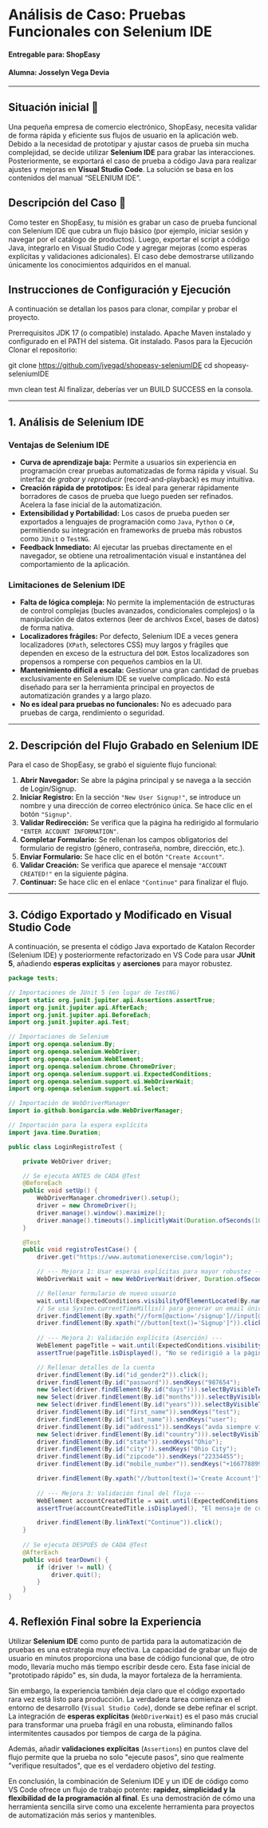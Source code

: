 # Análisis de Caso: Pruebas Funcionales con Selenium IDE

#### Entregable para: ShopEasy
#### Alumna: Josselyn Vega Devia

---

## Situación inicial 📍

Una pequeña empresa de comercio electrónico, ShopEasy, necesita validar de forma rápida y eficiente sus flujos de usuario en la aplicación web. Debido a la necesidad de prototipar y ajustar casos de prueba sin mucha complejidad, se decide utilizar **Selenium IDE** para grabar las interacciones. Posteriormente, se exportará el caso de prueba a código Java para realizar ajustes y mejoras en **Visual Studio Code**. La solución se basa en los contenidos del manual “SELENIUM IDE”.

## Descripción del Caso 🔎

Como tester en ShopEasy, tu misión es grabar un caso de prueba funcional con Selenium IDE que cubra un flujo básico (por ejemplo, iniciar sesión y navegar por el catálogo de productos). Luego, exportar el script a código Java, integrarlo en Visual Studio Code y agregar mejoras (como esperas explícitas y validaciones adicionales). El caso debe demostrarse utilizando únicamente los conocimientos adquiridos en el manual.

## Instrucciones de Configuración y Ejecución
A continuación se detallan los pasos para clonar, compilar y probar el proyecto.

Prerrequisitos
JDK 17 (o compatible) instalado.
Apache Maven instalado y configurado en el PATH del sistema.
Git instalado.
Pasos para la Ejecución
Clonar el repositorio:

git clone https://github.com/jvegad/shopeasy-seleniumIDE
cd shopeasy-seleniumIDE

mvn clean test
Al finalizar, deberías ver un BUILD SUCCESS en la consola.

---

## 1. Análisis de Selenium IDE

### Ventajas de Selenium IDE

*   **Curva de aprendizaje baja:** Permite a usuarios sin experiencia en programación crear pruebas automatizadas de forma rápida y visual. Su interfaz de *grabar y reproducir* (record-and-playback) es muy intuitiva.
*   **Creación rápida de prototipos:** Es ideal para generar rápidamente borradores de casos de prueba que luego pueden ser refinados. Acelera la fase inicial de la automatización.
*   **Extensibilidad y Portabilidad:** Los casos de prueba pueden ser exportados a lenguajes de programación como `Java`, `Python` o `C#`, permitiendo su integración en frameworks de prueba más robustos como `JUnit` o `TestNG`.
*   **Feedback Inmediato:** Al ejecutar las pruebas directamente en el navegador, se obtiene una retroalimentación visual e instantánea del comportamiento de la aplicación.

### Limitaciones de Selenium IDE

*   **Falta de lógica compleja:** No permite la implementación de estructuras de control complejas (bucles avanzados, condicionales complejos) o la manipulación de datos externos (leer de archivos Excel, bases de datos) de forma nativa.
*   **Localizadores frágiles:** Por defecto, Selenium IDE a veces genera localizadores (`XPath`, selectores CSS) muy largos y frágiles que dependen en exceso de la estructura del `DOM`. Estos localizadores son propensos a romperse con pequeños cambios en la UI.
*   **Mantenimiento difícil a escala:** Gestionar una gran cantidad de pruebas exclusivamente en Selenium IDE se vuelve complicado. No está diseñado para ser la herramienta principal en proyectos de automatización grandes y a largo plazo.
*   **No es ideal para pruebas no funcionales:** No es adecuado para pruebas de carga, rendimiento o seguridad.

---

## 2. Descripción del Flujo Grabado en Selenium IDE

Para el caso de ShopEasy, se grabó el siguiente flujo funcional:

1.  **Abrir Navegador:** Se abre la página principal y se navega a la sección de Login/Signup.
2.  **Iniciar Registro:** En la sección `"New User Signup!"`, se introduce un nombre y una dirección de correo electrónico única. Se hace clic en el botón `"Signup"`.
3.  **Validar Redirección:** Se verifica que la página ha redirigido al formulario `"ENTER ACCOUNT INFORMATION"`.
4.  **Completar Formulario:** Se rellenan los campos obligatorios del formulario de registro (género, contraseña, nombre, dirección, etc.).
5.  **Enviar Formulario:** Se hace clic en el botón `"Create Account"`.
6.  **Validar Creación:** Se verifica que aparece el mensaje `"ACCOUNT CREATED!"` en la siguiente página.
7.  **Continuar:** Se hace clic en el enlace `"Continue"` para finalizar el flujo.

---

## 3. Código Exportado y Modificado en Visual Studio Code

A continuación, se presenta el código Java exportado de Katalon Recorder (Selenium IDE) y posteriormente refactorizado en VS Code para usar **JUnit 5**, añadiendo **esperas explícitas** y **aserciones** para mayor robustez.

````java
package tests;

// Importaciones de JUnit 5 (en lugar de TestNG)
import static org.junit.jupiter.api.Assertions.assertTrue;
import org.junit.jupiter.api.AfterEach;
import org.junit.jupiter.api.BeforeEach;
import org.junit.jupiter.api.Test;

// Importaciones de Selenium
import org.openqa.selenium.By;
import org.openqa.selenium.WebDriver;
import org.openqa.selenium.WebElement;
import org.openqa.selenium.chrome.ChromeDriver;
import org.openqa.selenium.support.ui.ExpectedConditions;
import org.openqa.selenium.support.ui.WebDriverWait;
import org.openqa.selenium.support.ui.Select;

// Importación de WebDriverManager
import io.github.bonigarcia.wdm.WebDriverManager;

// Importación para la espera explícita
import java.time.Duration;

public class LoginRegistroTest {

    private WebDriver driver;

    // Se ejecuta ANTES de CADA @Test
    @BeforeEach
    public void setUp() {
        WebDriverManager.chromedriver().setup();
        driver = new ChromeDriver();
        driver.manage().window().maximize();
        driver.manage().timeouts().implicitlyWait(Duration.ofSeconds(10));
    }

    @Test
    public void registroTestCase() {
        driver.get("https://www.automationexercise.com/login");

        // --- Mejora 1: Usar esperas explícitas para mayor robustez ---
        WebDriverWait wait = new WebDriverWait(driver, Duration.ofSeconds(20));

        // Rellenar formulario de nuevo usuario
        wait.until(ExpectedConditions.visibilityOfElementLocated(By.name("name"))).sendKeys("test");
        // Se usa System.currentTimeMillis() para generar un email único en cada ejecución
        driver.findElement(By.xpath("//form[@action='/signup']//input[@name='email']")).sendKeys("testuser" + System.currentTimeMillis() + "@test.com");
        driver.findElement(By.xpath("//button[text()='Signup']")).click();
        
        // --- Mejora 2: Validación explícita (Aserción) ---
        WebElement pageTitle = wait.until(ExpectedConditions.visibilityOfElementLocated(By.xpath("//b[text()='Enter Account Information']")));
        assertTrue(pageTitle.isDisplayed(), "No se redirigió a la página de creación de cuenta.");

        // Rellenar detalles de la cuenta
        driver.findElement(By.id("id_gender2")).click();
        driver.findElement(By.id("password")).sendKeys("987654");
        new Select(driver.findElement(By.id("days"))).selectByVisibleText("1");
        new Select(driver.findElement(By.id("months"))).selectByVisibleText("January");
        new Select(driver.findElement(By.id("years"))).selectByVisibleText("2000");
        driver.findElement(By.id("first_name")).sendKeys("test");
        driver.findElement(By.id("last_name")).sendKeys("user");
        driver.findElement(By.id("address1")).sendKeys("avda siempre viva");
        new Select(driver.findElement(By.id("country"))).selectByVisibleText("United States");
        driver.findElement(By.id("state")).sendKeys("Ohio");
        driver.findElement(By.id("city")).sendKeys("Ohio City");
        driver.findElement(By.id("zipcode")).sendKeys("22334455");
        driver.findElement(By.id("mobile_number")).sendKeys("+166778899");

        driver.findElement(By.xpath("//button[text()='Create Account']")).click();
        
        // --- Mejora 3: Validación final del flujo ---
        WebElement accountCreatedTitle = wait.until(ExpectedConditions.visibilityOfElementLocated(By.xpath("//b[text()='Account Created!']")));
        assertTrue(accountCreatedTitle.isDisplayed(), "El mensaje de cuenta creada no apareció.");

        driver.findElement(By.linkText("Continue")).click();
    }
    
    // Se ejecuta DESPUÉS de CADA @Test
    @AfterEach
    public void tearDown() {
        if (driver != null) {
            driver.quit();
        }
    }
}
````
## 4. Reflexión Final sobre la Experiencia

Utilizar **Selenium IDE** como punto de partida para la automatización de pruebas es una estrategia muy efectiva. La capacidad de grabar un flujo de usuario en minutos proporciona una base de código funcional que, de otro modo, llevaría mucho más tiempo escribir desde cero. Esta fase inicial de "prototipado rápido" es, sin duda, la mayor fortaleza de la herramienta.

Sin embargo, la experiencia también deja claro que el código exportado rara vez está listo para producción. La verdadera tarea comienza en el entorno de desarrollo (`Visual Studio Code`), donde se debe refinar el script. La integración de **esperas explícitas** (`WebDriverWait`) es el paso más crucial para transformar una prueba frágil en una robusta, eliminando fallos intermitentes causados por tiempos de carga de la página.

Además, añadir **validaciones explícitas** (`Assertions`) en puntos clave del flujo permite que la prueba no solo "ejecute pasos", sino que realmente "verifique resultados", que es el verdadero objetivo del *testing*.

En conclusión, la combinación de Selenium IDE y un IDE de código como VS Code ofrece un flujo de trabajo potente: **rapidez, simplicidad y la flexibilidad de la programación al final**. Es una demostración de cómo una herramienta sencilla sirve como una excelente herramienta para proyectos de automatización más serios y mantenibles.